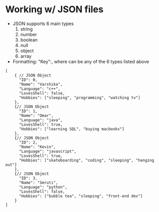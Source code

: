 # Working w/ JSON files
- JSON supports 6 main types
    1. string
    2. number
    3. boolean
    4. null
    5. object
    6. array
- Formatting: "Key":<VALUE>, where <VALUE> can be  any of the 6 types listed above
```json5
[
    { // JSON Object
      "ID": 0,
      "Name": "Varshika",
      "Language": "c++",
      "LovesShell": false,
      "Hobbies": ["sleeping", "programming", "watching tv"]
    },
    {// JSON Object
      "ID": 1,
      "Name": "Omar",
      "Language": "java",
      "LovesShell": true,
      "Hobbies": ["learning SQL", "buying macbooks"]
    },
    {// JSON Object
      "ID": 2,
      "Name": "Kevin",
      "Language": "javascript",
      "LovesShell": true,
      "Hobbies": ["skateboarding", "coding", "sleeping", "hanging out"]
    },
    {// JSON Object
      "ID": 3,
      "Name": "Smruti",
      "Language": "python",
      "LovesShell": false,
      "Hobbies": ["bubble tea", "sleeping", "front-end dev"]
    }
]
```